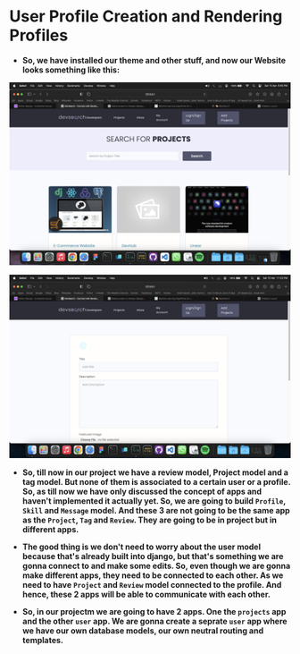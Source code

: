 <strong>
<p align="justify">

# User Profile Creation and Rendering Profiles

- So, we have installed our theme and other stuff, and now our Website looks something like this:

![](./imgs/Screenshot%202023-04-15%20at%206.40.47%20PM.png)

![](./imgs/Screenshot%202023-04-15%20at%2011.23.09%20PM.png)

- So, till now in our project we have a review model, Project model and a tag model. But none of them is associated to a certain user or a profile. So, as till now we have only discussed the concept of apps and haven't implemented it actually yet. So, we are going to build `Profile`, `Skill` and `Message` model. And these 3 are not going to be the same app as the `Project`, `Tag` and `Review`. They are going to be in project but in different apps.
- The good thing is we don't need to worry about the user model because that's already built into django, but that's something we are gonna connect to and make some edits. So, even though we are gonna make different apps, they need to be connected to each other. As we need to have `Project` and `Review` model connected to the profile. And hence, these 2 apps will be able to communicate with each other.

- So, in our projectm we are going to have 2 apps. One the `projects` app and the other `user` app. We are gonna create a seprate `user` app where we have our own database models, our own neutral routing and templates.

</p>
</storng>

